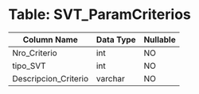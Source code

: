 # Table: SVT_ParamCriterios

| Column Name | Data Type | Nullable |
|-------------|-----------|----------|
| Nro_Criterio | int | NO |
| tipo_SVT | int | NO |
| Descripcion_Criterio | varchar | NO |
